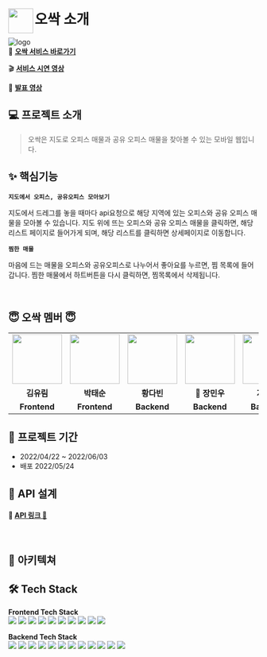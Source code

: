 # <img src="https://avatars.githubusercontent.com/u/104211703?s=200&v=4" align=left width=50 >오싹 소개

![logo](https://velog.velcdn.com/images/ryurim0109/post/617aad8d-f4d4-45a9-9efc-eb23f73b55de/image.jpg
)
<br>
👻 **[오싹 서비스 바로가기](https://ossack.shop/)**

🎬 **[서비스 시연 영상]()**

🎤 **[발표 영상]()**
<br>

## 💻 프로젝트 소개
> 오싹은 지도로 오피스 매물과 공유 오피스 매물을 찾아볼 수 있는 모바일 웹입니다.

## ✨ 핵심기능

 **`지도에서 오피스, 공유오피스 모아보기`** 
 
 지도에서 드레그를 놓을 때마다 api요청으로 해당 지역에 있는 오피스와 공유 오피스 매물을
 모아볼 수 있습니다. 지도 위에 뜨는 오피스와 공유 오피스 매물을 클릭하면, 해당 리스트 페이지로 들어가게 되며, 해당 리스트를 클릭하면 상세페이지로 이동합니다.
 
 **`찜한 매물`** 
 
 마음에 드는 매물을 오피스와 공유오피스로 나누어서 좋아요를 누르면,
 찜 목록에 들어갑니다. 찜한 매물에서 하트버튼을 다시 클릭하면, 찜목록에서 삭제됩니다.
 
 
 <br />
 
## 😇‍ 오싹 멤버 😇‍

<table>
  <tr>
    <td align="center"><a href="https://github.com/ryurim0109"><img src="https://avatars.githubusercontent.com/u/96809979?v=4" width="100px" /></a></td>
    <td align="center"><a href="https://github.com/devkevinsoon"><img src="https://avatars.githubusercontent.com/u/83892403?v=4" width="100px" /></a></td>
     <td align="center"><a href="https://github.com/chIorophyII"><img src="https://avatars.githubusercontent.com/u/73023890?v=4" width="100px" /></a></td>
    <td align="center"><a href="https://github.com/Littlecold4"><img src="https://avatars.githubusercontent.com/u/72268423?v=4" width="100px" /></a></td>
    <td align="center"><a href="https://github.com/sumye"><img src="https://avatars.githubusercontent.com/u/101075913?v=4" width="100px" /></a></td>
    <td align="center"><img src="https://velog.velcdn.com/images/ryurim0109/post/07d4fbd4-ef9f-47f2-adba-76a7be2403cf/image.jpg" width="100px" /></td>
    <td align="center"><img src="https://velog.velcdn.com/images/ryurim0109/post/07d4fbd4-ef9f-47f2-adba-76a7be2403cf/image.jpg" width="100px" /></td>
   
  </tr>
  <tr>
    <td align="center"><b>김유림</b></td>
    <td align="center"><b>박태순</b></td>
    <td align="center"><b>황다빈</b></td>
    <td align="center"><b>🔰 장민우</b></td>
    <td align="center"><b>지수민</b></td>
    <td align="center"><b>안지혜</b></td>
    <td align="center"><b>최지영</b></td>
    
  </tr>
  <tr>
    <td align="center"><b>Frontend </b></td>
    <td align="center"><b>Frontend </b></td>
    <td align="center"><b>Backend </b></td>
    <td align="center"><b>Backend </b></td>
    <td align="center"><b>Backend </b></td>
    <td align="center"><b>Designer </b></td>
    <td align="center"><b>Designer </b></td>
   
  </tr>
</table>


## 📆 프로젝트 기간 <br>

- 2022/04/22 ~ 2022/06/03
- 배포 2022/05/24


## 🔨 API 설계   

#### 🔗 [API 링크 🤩](https://www.notion.so/d7892f8b434740a1aa791d872c2df751?v=f18dbad1dfb245d38c09345223cd321c) 

<br />

## 📜 아키텍쳐

## 🛠 Tech Stack
**Frontend Tech Stack**  
<img src="https://img.shields.io/badge/react-1496FF?style=flat&logo=react&logoColor=white">
<img src="https://img.shields.io/badge/axios-yellow?style=flat&logo=axios&logoColor=white">
<img src="https://img.shields.io/badge/redux-764ABC?style=flat&logo=redux&logoColor=EF2D5E">
<img src="https://img.shields.io/badge/immer-106ece?style=flat&logo=immer&logoColor=immer">
<img src="https://img.shields.io/badge/styledcomponents-DB7093?style=flat&logo=styledcomponents&logoColor=white">
<img src='https://img.shields.io/badge/yarn-v1.22.17-yellow?logo=yarn'/>
  <img src='https://img.shields.io/badge/AWS-Amazon AWS-yellow?logo=Amazon AWS'/>
   <img src='https://img.shields.io/badge/Amazon S3-569A31?logo=Amazon S3&logoColor=white'/>
  <img src='https://img.shields.io/badge/CLOUDFRONT-1261FE?logo=cloudfront'/>
  <img src="https://img.shields.io/badge/GreenSock-88ce02?style=flat&logo=GreenSock&logoColor=ffffff">


**Backend Tech Stack**  
<img src="https://img.shields.io/badge/JAVA-007396?style=flat&logo=java&logoColor=white">
<img src="https://img.shields.io/badge/Spring-6DB33F?style=flat&logo=Spring&logoColor=white"> 
<img src="https://img.shields.io/badge/Springboot-6DB33F?style=flat&logo=Springboot&logoColor=white">
<img src="https://img.shields.io/badge/gradle-02303A?style=flat&logo=gradle&logoColor=white">
<img src="https://img.shields.io/badge/mysql-4479A1??style=flat&logo=mysql&logoColor=white">
<img src="https://img.shields.io/badge/aws-232F3E?style=flat&logo=AmazonAWS&logoColor=white"> 
<img src="https://img.shields.io/badge/Amazon S3-569A31?style=flat&logo=Amazon S3&logoColor=white">
<img src="https://img.shields.io/badge/GitHub Actions-2088FF??style=flat&logo=GitHub Actions&logoColor=white"> 
<img src="https://img.shields.io/badge/codedeploy-6DB33F??style=flat&logo=codedeploy&logoColor=white">
<img src="https://img.shields.io/badge/JUnit5-25A162?style=flat&logo=JUnit5&logoColor=white">
<img src="https://img.shields.io/badge/Apache JMeter-D22128?style=flat&logo=Apache JMeter&logoColor=white">
<img src="https://img.shields.io/badge/NGINX-009639?style=flat&logo=NGINX&logoColor=white">

